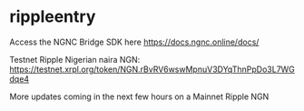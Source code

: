 # rippleentry

Access the NGNC Bridge SDK here https://docs.ngnc.online/docs/

Testnet Ripple Nigerian naira NGN: https://testnet.xrpl.org/token/NGN.rBvRV6wswMpnuV3DYqThnPpDo3L7WGdqe4

More updates coming in the next few hours on a Mainnet Ripple NGN
